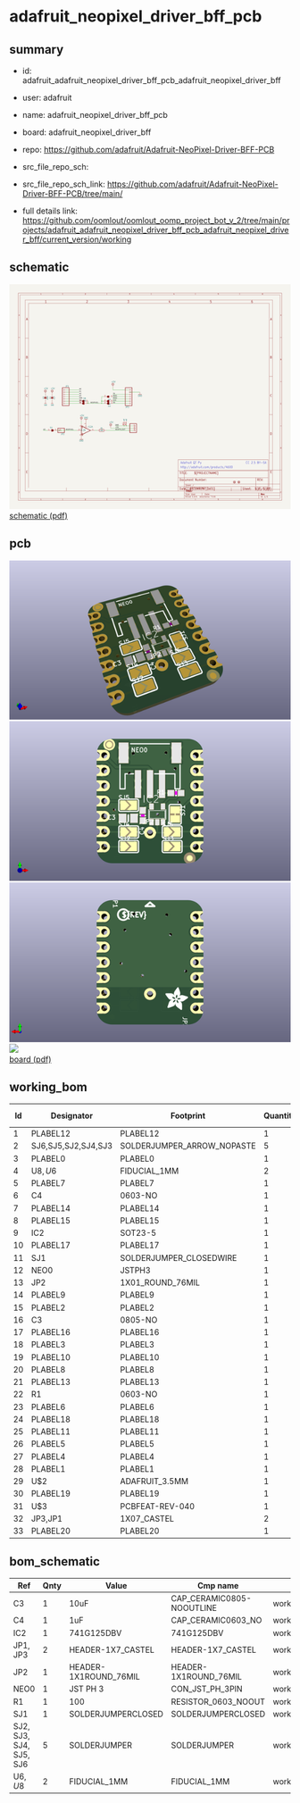 # adafruit_neopixel_driver_bff_pcb
 
## summary 
* id: adafruit_adafruit_neopixel_driver_bff_pcb_adafruit_neopixel_driver_bff
* user: adafruit
* name: adafruit_neopixel_driver_bff_pcb
* board: adafruit_neopixel_driver_bff
* repo: https://github.com/adafruit/Adafruit-NeoPixel-Driver-BFF-PCB



* src_file_repo_sch: 
* src_file_repo_sch_link: https://github.com/adafruit/Adafruit-NeoPixel-Driver-BFF-PCB/tree/main/
* full details link: https://github.com/oomlout/oomlout_oomp_project_bot_v_2/tree/main/projects/adafruit_adafruit_neopixel_driver_bff_pcb_adafruit_neopixel_driver_bff/current_version/working  

## schematic  
![](working_schematic_600.png)  
[schematic (pdf)](working_schematic.pdf)  

## pcb  
![](working_3d_600.png) 
![](working_3d_front_600.png)  
![](working_3d_back_600.png)  
![](working_600.png)  
[board (pdf)](working.pdf)  

## working_bom
| Id | Designator | Footprint | Quantity | Designation | Supplier and ref |  | None | 
| --- | --- | --- | --- | --- | --- | --- | --- | 
| 1 | PLABEL12 | PLABEL12 | 1 |  |  |  | [''] | 
| 2 | SJ6,SJ5,SJ2,SJ4,SJ3 | SOLDERJUMPER_ARROW_NOPASTE | 5 |  |  |  | [''] | 
| 3 | PLABEL0 | PLABEL0 | 1 |  |  |  | [''] | 
| 4 | U$8,U$6 | FIDUCIAL_1MM | 2 | FIDUCIAL_1MM |  |  | [''] | 
| 5 | PLABEL7 | PLABEL7 | 1 |  |  |  | [''] | 
| 6 | C4 | 0603-NO | 1 | 1uF |  |  | [''] | 
| 7 | PLABEL14 | PLABEL14 | 1 |  |  |  | [''] | 
| 8 | PLABEL15 | PLABEL15 | 1 |  |  |  | [''] | 
| 9 | IC2 | SOT23-5 | 1 | 74AHCT1G125DBV |  |  | [''] | 
| 10 | PLABEL17 | PLABEL17 | 1 |  |  |  | [''] | 
| 11 | SJ1 | SOLDERJUMPER_CLOSEDWIRE | 1 |  |  |  | [''] | 
| 12 | NEO0 | JSTPH3 | 1 | JST PH 3 |  |  | [''] | 
| 13 | JP2 | 1X01_ROUND_76MIL | 1 |  |  |  | [''] | 
| 14 | PLABEL9 | PLABEL9 | 1 |  |  |  | [''] | 
| 15 | PLABEL2 | PLABEL2 | 1 |  |  |  | [''] | 
| 16 | C3 | 0805-NO | 1 | 10uF |  |  | [''] | 
| 17 | PLABEL16 | PLABEL16 | 1 |  |  |  | [''] | 
| 18 | PLABEL3 | PLABEL3 | 1 |  |  |  | [''] | 
| 19 | PLABEL10 | PLABEL10 | 1 |  |  |  | [''] | 
| 20 | PLABEL8 | PLABEL8 | 1 |  |  |  | [''] | 
| 21 | PLABEL13 | PLABEL13 | 1 |  |  |  | [''] | 
| 22 | R1 | 0603-NO | 1 | 100 |  |  | [''] | 
| 23 | PLABEL6 | PLABEL6 | 1 |  |  |  | [''] | 
| 24 | PLABEL18 | PLABEL18 | 1 |  |  |  | [''] | 
| 25 | PLABEL11 | PLABEL11 | 1 |  |  |  | [''] | 
| 26 | PLABEL5 | PLABEL5 | 1 |  |  |  | [''] | 
| 27 | PLABEL4 | PLABEL4 | 1 |  |  |  | [''] | 
| 28 | PLABEL1 | PLABEL1 | 1 |  |  |  | [''] | 
| 29 | U$2 | ADAFRUIT_3.5MM | 1 |  |  |  | [''] | 
| 30 | PLABEL19 | PLABEL19 | 1 |  |  |  | [''] | 
| 31 | U$3 | PCBFEAT-REV-040 | 1 |  |  |  | [''] | 
| 32 | JP3,JP1 | 1X07_CASTEL | 2 |  |  |  | [''] | 
| 33 | PLABEL20 | PLABEL20 | 1 |  |  |  | [''] | 


## bom_schematic
| Ref | Qnty | Value | Cmp name | Footprint | Description | Vendor | DNP | 
| --- | --- | --- | --- | --- | --- | --- | --- | 
| C3 | 1 | 10uF | CAP_CERAMIC0805-NOOUTLINE | working:0805-NO |  |  |  | 
| C4 | 1 | 1uF | CAP_CERAMIC0603_NO | working:0603-NO |  |  |  | 
| IC2 | 1 | 741G125DBV | 741G125DBV | working:SOT23-5 |  |  |  | 
| JP1, JP3 | 2 | HEADER-1X7_CASTEL | HEADER-1X7_CASTEL | working:1X07_CASTEL |  |  |  | 
| JP2 | 1 | HEADER-1X1ROUND_76MIL | HEADER-1X1ROUND_76MIL | working:1X01_ROUND_76MIL |  |  |  | 
| NEO0 | 1 | JST PH 3 | CON_JST_PH_3PIN | working:JSTPH3 |  |  |  | 
| R1 | 1 | 100 | RESISTOR_0603_NOOUT | working:0603-NO |  |  |  | 
| SJ1 | 1 | SOLDERJUMPERCLOSED | SOLDERJUMPERCLOSED | working:SOLDERJUMPER_CLOSEDWIRE |  |  |  | 
| SJ2, SJ3, SJ4, SJ5, SJ6 | 5 | SOLDERJUMPER | SOLDERJUMPER | working:SOLDERJUMPER_ARROW_NOPASTE |  |  |  | 
| U$6, U$8 | 2 | FIDUCIAL_1MM | FIDUCIAL_1MM | working:FIDUCIAL_1MM |  |  |  | 



